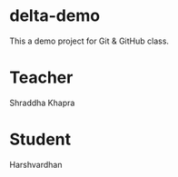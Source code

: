 # delta-demo
This a demo project for Git &amp; GitHub class.
# Teacher 
Shraddha Khapra 
# Student
Harshvardhan

